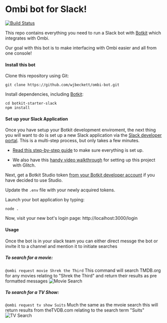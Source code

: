 # Ombi bot for Slack!

[![Build Status](https://travis-ci.org/wjbeckett/Ombi-bot.svg?branch=master)](https://travis-ci.org/wjbeckett/Ombi-bot)


This repo contains everything you need to run a Slack bot with [Botkit](https://botkit.ai) which integrates with Ombi.

Our goal with this bot is to make interfacing with Ombi easier and all from one console!

#### Install this bot

Clone this repository using Git:

`git clone https://github.com/wjbeckett/ombi-bot.git`

Install dependencies, including [Botkit](https://github.com/howdyai/botkit):

```
cd botkit-starter-slack
npm install
```

#### Set up your Slack Application 
Once you have setup your Botkit development enviroment, the next thing you will want to do is set up a new Slack application via the [Slack developer portal](https://api.slack.com/). This is a multi-step process, but only takes a few minutes. 

* [Read this step-by-step guide](https://github.com/howdyai/botkit/blob/master/docs/slack-events-api.md) to make sure everything is set up. 

* We also have this [handy video walkthrough](https://youtu.be/us2zdf0vRz0) for setting up this project with Glitch.

Next, get a Botkit Studio token [from your Botkit developer account](https://studio.botkit.ai/) if you have decided to use Studio. 

Update the `.env` file with your newly acquired tokens.

Launch your bot application by typing:

`node .`

Now, visit your new bot's login page: http://localhost:3000/login

#### Usage
Once the bot is in your slack team you can either direct messge the bot or invite it to a channel and mention it to initiate searches

##### To search for a movie:
`@ombi request movie Shrek the Third`
This command will search TMDB.org for any movies relating to "Shrek the Third" and return their results as pre formatted messages
![Movie Search](wjbeckett.github.com/ombi-bot/github_img/movie_search.jpg)

##### To search for a TV Show:
`@ombi request tv show Suits`
Much the same as the mvoie search this will return results from theTVDB.com relating to the search term "Suits"
![TV Search](wjbeckett.github.com/ombi-bot/github_img/tv_search.jpg)

